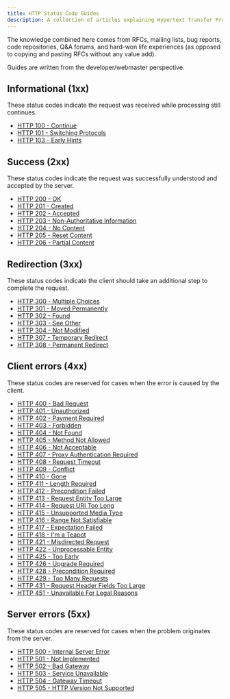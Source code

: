 ```yaml
---
title: HTTP Status Code Guides
description: A collection of articles explaining Hypertext Transfer Protocol (HTTP) response status codes. The knowledge combined here comes from RFCs, mailing lists, bug reports, code repositories, Q&A forums, and hard-won life experiences (as opposed to copying and pasting RFCs without any value add).
---
```


The knowledge combined here comes from RFCs, mailing lists, bug reports, code repositories, Q&A forums, and hard-won life experiences (as opposed to copying and pasting RFCs without any value add).

Guides are written from the developer/webmaster perspective.

## Informational (1xx)

These status codes indicate the request was received while processing still continues.

* [HTTP 100 - Continue](/status/100-continue.html)
* [HTTP 101 - Switching Protocols](/status/101-switching-protocols.html)
* [HTTP 103 - Early Hints](/status/103-early-hints.html)

## Success (2xx)

These status codes indicate the request was successfully understood and accepted by the server.

* [HTTP 200 - OK](/status/200-ok.html)
* [HTTP 201 - Created](/status/201-created.html)
* [HTTP 202 - Accepted](/status/202-accepted.html)
* [HTTP 203 - Non-Authoritative Information](/status/203-non-authoritative-information.html)
* [HTTP 204 - No Content](/status/204-no-content.html)
* [HTTP 205 - Reset Content](/status/205-reset-content.html)
* [HTTP 206 - Partial Content](/status/206-partial-content.html)

## Redirection (3xx)

These status codes indicate the client should take an additional step to complete the request.

* [HTTP 300 - Multiple Choices](/status/300-multiple-choices.html)
* [HTTP 301 - Moved Permanently](/status/301-moved-permanently.html)
* [HTTP 302 - Found](/status/302-found.html)
* [HTTP 303 - See Other](/status/303-see-other.html)
* [HTTP 304 - Not Modified](/status/304-not-modified.html)
* [HTTP 307 - Temporary Redirect](/status/307-temporary-redirect.html)
* [HTTP 308 - Permanent Redirect](/status/308-permanent-redirect.html)

## Client errors (4xx)

These status codes are reserved for cases when the error is caused by the client.

* [HTTP 400 - Bad Request](/status/400-bad-request.html)
* [HTTP 401 - Unauthorized](/status/401-unauthorized.html)
* [HTTP 402 - Payment Required](/status/402-payment-required.html)
* [HTTP 403 - Forbidden](/status/403-forbidden.html)
* [HTTP 404 - Not Found](/status/404-not-found.html)
* [HTTP 405 - Method Not Allowed](/status/405-method-not-allowed.html)
* [HTTP 406 - Not Acceptable](/status/406-not-acceptable.html)
* [HTTP 407 - Proxy Authentication Required](/status/407-proxy-authentication-required.html)
* [HTTP 408 - Request Timeout](/status/408-request-timeout.html)
* [HTTP 409 - Conflict](/status/409-conflict.html)
* [HTTP 410 - Gone](/status/410-gone.html)
* [HTTP 411 - Length Required](/status/411-length-required.html)
* [HTTP 412 - Precondition Failed](/status/412-precondition-failed.html)
* [HTTP 413 - Request Entity Too Large](/status/413-request-entity-too-large.html)
* [HTTP 414 - Request URI Too Long](/status/414-request-uri-too-long.html)
* [HTTP 415 - Unsupported Media Type](/status/415-unsupported-media-type.html)
* [HTTP 416 - Range Not Satisfiable](/status/416-range-not-satisfiable.html)
* [HTTP 417 - Expectation Failed](/status/417-expectation-failed.html)
* [HTTP 418 - I'm a Teapot](/status/418-im-a-teapot.html)
* [HTTP 421 - Misdirected Request](/status/421-misdirected-request.html)
* [HTTP 422 - Unprocessable Entity](/status/422-unprocessable-entity.html)
* [HTTP 425 - Too Early](/status/425-too-early.html)
* [HTTP 426 - Upgrade Required](/status/426-upgrade-required.html)
* [HTTP 428 - Precondition Required](/status/428-precondition-required.html)
* [HTTP 429 - Too Many Requests](/status/429-too-many-requests.html)
* [HTTP 431 - Request Header Fields Too Large](/status/431-request-header-fields-too-large.html)
* [HTTP 451 - Unavailable For Legal Reasons](/status/451-unavailable-for-legal-reasons.html)

## Server errors (5xx)

These status codes are reserved for cases when the problem originates from the server.

* [HTTP 500 - Internal Server Error](/status/500-internal-server-error.html)
* [HTTP 501 - Not Implemented](/status/501-not-implemented.html)
* [HTTP 502 - Bad Gateway](/status/502-bad-gateway.html)
* [HTTP 503 - Service Unavailable](/status/503-service-unavailable.html)
* [HTTP 504 - Gateway Timeout](/status/504-gateway-timeout.html)
* [HTTP 505 - HTTP Version Not Supported](/status/505-http-version-not-supported.html)
